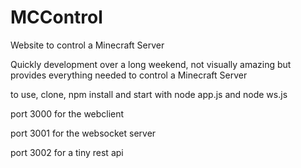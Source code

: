 # MCControl
Website to control a Minecraft Server

Quickly development over a long weekend, not visually amazing but provides everything needed to control a Minecraft Server

to use, clone, npm install and start with node app.js and node ws.js

port 3000 for the webclient

port 3001 for the websocket server

port 3002 for a tiny rest api 

